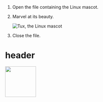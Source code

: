1. Open the file containing the Linux mascot.
2. Marvel at its beauty.

    ![Tux, the Linux mascot](young-bearded-man-with-striped-shirt.jpg)

3. Close the file.

# header

<img src="young-bearded-man-with-striped-shirt.jpg"  width="100" height="100">
